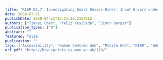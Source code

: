 ```yaml
---
title: "RIAM D2.7: Investigating Small Device Users' Input Errors under Standing and Walking Conditions"
date: 2009-07-01
publishDate: 2020-04-22T15:14:20.215781Z
authors: ["Tianyi Chen", "Yeliz Yesilada", "Simon Harper"]
publication_types: ["0"]
abstract: ""
featured: false
publication: ""
tags: ["Accessibility", "Human Centred Web", "Mobile Web", "RIAM", "Web Accessibility"]
url_pdf: "http://hcw-eprints.cs.man.ac.uk/118/"
---
```


